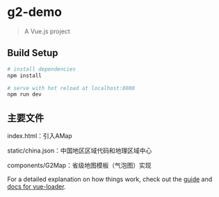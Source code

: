 # g2-demo

> A Vue.js project

## Build Setup

``` bash
# install dependencies
npm install

# serve with hot reload at localhost:8080
npm run dev
```

## 主要文件

index.html：引入AMap

static/china.json：中国地区区域代码和地理区域中心

components/G2Map：省级地图模板（气泡图）实现

For a detailed explanation on how things work, check out the [guide](http://vuejs-templates.github.io/webpack/) and [docs for vue-loader](http://vuejs.github.io/vue-loader).
